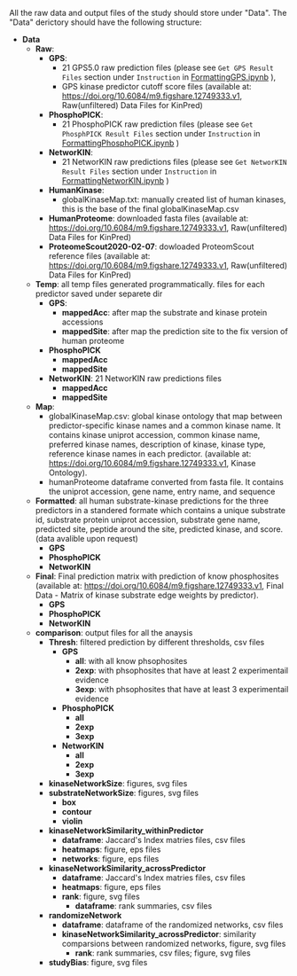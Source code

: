 All the raw data and output files of the study should store under "Data". The "Data" derictory should have the following structure:

- **Data**
  - **Raw**:  
    - **GPS**: 
      - 21 GPS5.0 raw prediction files (please see `Get GPS Result Files` section under `Instruction` in [FormattingGPS.ipynb](https://github.com/NaegleLab/KinPred/blob/master/Code/PreprocessingPredictionData/FormattingGPS.ipynb) ), 
      - GPS kinase predictor cutoff score files (available at: https://doi.org/10.6084/m9.figshare.12749333.v1, Raw(unfiltered) Data Files for KinPred)
    - **PhosphoPICK**: 
      - 21 PhosphoPICK raw prediction files (please see `Get PhosphPICK Result Files` section under `Instruction` in [FormattingPhosphoPICK.ipynb](https://github.com/NaegleLab/KinPred/blob/master/Code/PreprocessingPredictionData/FormattingPhosphoPICK.ipynb) )
    - **NetworKIN**: 
      - 21 NetworKIN raw predictions files (please see `Get NetworKIN Result Files` section under `Instruction` in [FormattingNetworKIN.ipynb](https://github.com/NaegleLab/KinPred/blob/master/Code/PreprocessingPredictionData/FormattingNetworKIN.ipynb) )
    - **HumanKinase**: 
      - globalKinaseMap.txt: manually created list of human kinases, this is the base of the final globalKinaseMap.csv
    - **HumanProteome**: 
    downloaded fasta files (available at: https://doi.org/10.6084/m9.figshare.12749333.v1, Raw(unfiltered) Data Files for KinPred)
    - **ProteomeScout2020-02-07**: 
    dowloaded ProteomScout reference files (available at: https://doi.org/10.6084/m9.figshare.12749333.v1, Raw(unfiltered) Data Files for KinPred)
  - **Temp**: all temp files generated programmatically. files for each predictor saved under separete dir 
    - **GPS**: 
      - **mappedAcc**: after map the substrate and kinase protein accessions 
      - **mappedSite**: after map the prediction site to the fix version of human proteome 
    - **PhosphoPICK**
      - **mappedAcc**
      - **mappedSite** 
    - **NetworKIN**: 21 NetworKIN raw predictions files
      - **mappedAcc**
      - **mappedSite** 
   - **Map**:
     - globalKinaseMap.csv: global kinase ontology that map between predictor-specific kinase names and a common kinase name. It contains kinase uniprot accession, common kinase name, preferred kinase names, description of kinase, kinase type,  reference kinase names in each predictor. (available at: https://doi.org/10.6084/m9.figshare.12749333.v1, Kinase Ontology). 
     - humanProteome dataframe converted from fasta file. It contains the uniprot accession, gene name, entry name, and sequence
   - **Formatted**: all human substrate-kinase predictions for the three predictors in a standered formate which contains a unique substrate id, substrate protein uniprot accession, substrate gene name, predicted site, peptide around the site, predicted kinase, and score. (data avalible upon request)
      - **GPS**
      - **PhosphoPICK**
      - **NetworKIN**
  - **Final**: Final prediction matrix with prediction of know phosphosites (available at: https://doi.org/10.6084/m9.figshare.12749333.v1, Final Data - Matrix of kinase substrate edge weights by predictor).
    - **GPS**
    - **PhosphoPICK**
    - **NetworKIN**
  - **comparison**: output files for all the anaysis 
    - **Thresh**: filtered prediction by different thresholds, csv files
      - **GPS**
        - **all**: with all know phsophosites
        - **2exp**: with phsophosites that have at least 2 experimentail evidence
        - **3exp**: with phsophosites that have at least 3 experimentail evidence
      - **PhosphoPICK**
        - **all**
        - **2exp**
        - **3exp**
      - **NetworKIN**
        - **all**
        - **2exp**
        - **3exp**
    - **kinaseNetworkSize**: figures, svg files
    - **substrateNetworkSize**: figures, svg files
      - **box**
      - **contour**
      - **violin**
    - **kinaseNetworkSimilarity_withinPredictor**
      - **dataframe**: Jaccard's Index matries files, csv files
      - **heatmaps**: figure, eps files
      - **networks**: figure, eps files
    - **kinaseNetworkSimilarity_acrossPredictor**
      - **dataframe**: Jaccard's Index matries files, csv files
      - **heatmaps**: figure, eps files
      - **rank**: figure, svg files
        - **dataframe**: rank summaries, csv files
    - **randomizeNetwork**
      - **dataframe**: dataframe of the randomized networks, csv files
      - **kinaseNetworkSimilarity_acrossPredictor**: similarity comparsions between randomized networks, figure, svg files
        - **rank**: rank summaries, csv files; figure, svg files 
    - **studyBias**: figure, svg files
